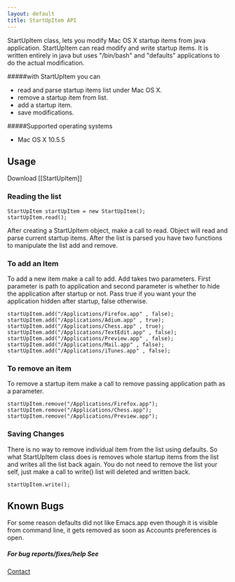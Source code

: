 ```yaml
---
layout: default
title: StartUpItem API
---
```


StartUpItem class, lets you modify Mac OS X startup items from java
application. StartUpItem can read modify and write startup items. It is
written entirely in java but uses "/bin/bash" and "defaults"
applications to do the actual modification.

#####with StartUpItem you can
 - read and parse startup items list under Mac OS X.
 - remove a startup item from list.
 - add a startup item.
 - save modifications.

#####Supported operating systems
 - Mac OS X 10.5.5

## Usage

Download [[StartUpItem]]

### Reading the list

	StartUpItem startUpItem = new StartUpItem();
	startUpItem.read();


After creating a StartUpItem object, make a call to read. Object will
read and parse current startup items. After the list is parsed you have
two functions to manipulate the list add and remove.

### To add an Item

To add a new item make a call to add. Add takes two parameters. First
parameter is path to application and second parameter is whether to hide
the application after startup or not. Pass true if you want your
the application hidden after startup, false otherwise.


 	startUpItem.add("/Applications/Firefox.app" , false);
 	startUpItem.add("/Applications/Adium.app" , true);
	startUpItem.add("/Applications/Chess.app" , true);
	startUpItem.add("/Applications/TextEdit.app" , false);
	startUpItem.add("/Applications/Preview.app" , false);
	startUpItem.add("/Applications/Mail.app" , false);
	startUpItem.add("/Applications/iTunes.app" , false);


### To remove an item

To remove a startup item make a call to remove passing application path
as a parameter.

	startUpItem.remove("/Applications/Firefox.app");
 	startUpItem.remove("/Applications/Chess.app");
	startUpItem.remove("/Applications/Preview.app");

### Saving Changes

There is no way to remove individual item from the list using
defaults. So what StartUpItem class does is removes whole startup items
from the list and writes all the list back again. You do not need to
remove the list your self, just make a call to write() list will deleted
and written back.


 	startUpItem.write();


## Known Bugs

For some reason defaults did not like Emacs.app even though it is
visible from command line, it gets removed as soon as Accounts
preferences is open.

##### For bug reports/fixes/help See

[Contact](/contact.markdown)
